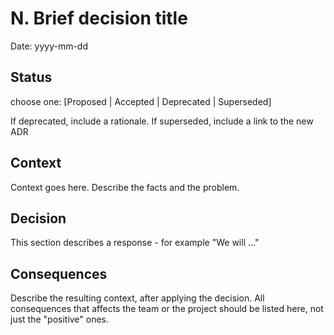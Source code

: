 # N. Brief decision title

Date: yyyy-mm-dd

## Status

choose one: [Proposed | Accepted | Deprecated | Superseded]

If deprecated, include a rationale. If superseded, include a link to the new ADR

## Context

Context goes here. Describe the facts and the problem.

## Decision

This section describes a response - for example "We will ..."

## Consequences

Describe the resulting context, after applying the decision. All consequences
that affects the team or the project should be listed here, not just the "positive" ones.

